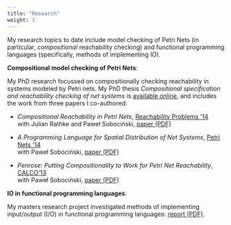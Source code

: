 ```yaml
---
title: "Research"
weight: 3
---
```


My research topics to date include model checking of Petri Nets (in particular, *compositional* reachability checking) and functional programming languages (specifically, methods of implementing IO).

**Compositional model checking of Petri Nets**:

My PhD research focussed on compositionally checking reachability in systems modeled by Petri nets. My PhD thesis *Compositional specification and reachability checking of net systems* is [available online][thesis], and includes the work from three papers I co-authored:

- *Compositional Reachability in Petri Nets*, [Reachability Problems '14][rp]<br/>
    with Julian Rathke and Paweł Sobociński, [paper (PDF)][rppaper]

- *A Programming Language for Spatial Distribution of Net Systems*, [Petri Nets '14][pn]<br/>
    with Paweł Sobociński, [paper (PDF)][pnpaper]

- *Penrose: Putting Compositionality to Work for Petri Net Reachability*, [CALCO'13][calco]<br/>
    with Paweł Sobociński, [paper (PDF)][calcopaper]

**IO in functional programming languages**:

My masters research project investigated methods of implementing input/output (I/O) in functional
programming languages: [report (PDF)][report].


[calco]: https://link.springer.com/chapter/10.1007/978-3-642-40206-7_29
[calcopaper]: {{site.static_dir}}research/calco13.pdf
[pn]: https://link.springer.com/chapter/10.1007%2F978-3-319-07734-5_9
[pnpaper]: {{site.static_dir}}research/pn14.pdf
[rp]: https://link.springer.com/chapter/10.1007%2F978-3-319-11439-2_18
[rppaper]: {{site.static_dir}}research/rp14.pdf
[report]: {{site.static_dir}}research/masters_report.pdf
[thesis]: https://eprints.soton.ac.uk/385201/
